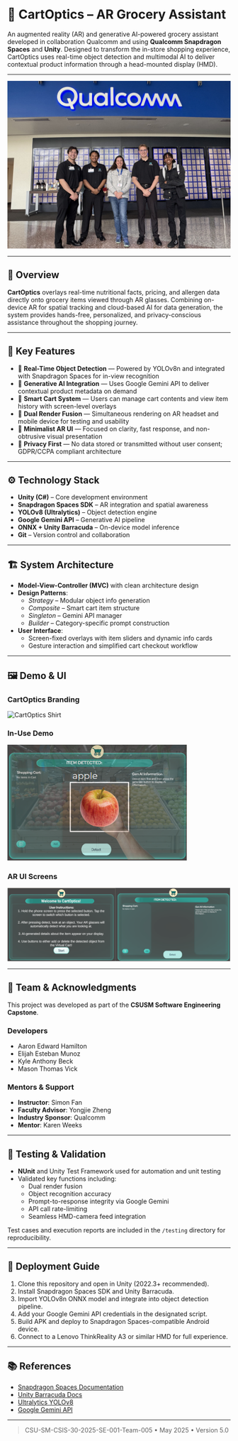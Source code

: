 # 🛒 CartOptics – AR Grocery Assistant

An augmented reality (AR) and generative AI-powered grocery assistant developed in collaboration Qualcomm and using **Qualcomm Snapdragon Spaces** and **Unity**. Designed to transform the in-store shopping experience, CartOptics uses real-time object detection and multimodal AI to deliver contextual product information through a head-mounted display (HMD).

---

![CartOptics Team at Qualcomm](images/portfoliocartoptics.jpg)

---

## 📌 Overview

**CartOptics** overlays real-time nutritional facts, pricing, and allergen data directly onto grocery items viewed through AR glasses. Combining on-device AR for spatial tracking and cloud-based AI for data generation, the system provides hands-free, personalized, and privacy-conscious assistance throughout the shopping journey.

---

## 🧠 Key Features

- 🔎 **Real-Time Object Detection** — Powered by YOLOv8n and integrated with Snapdragon Spaces for in-view recognition
- 🤖 **Generative AI Integration** — Uses Google Gemini API to deliver contextual product metadata on demand
- 🛒 **Smart Cart System** — Users can manage cart contents and view item history with screen-level overlays
- 🔁 **Dual Render Fusion** — Simultaneous rendering on AR headset and mobile device for testing and usability
- 🧭 **Minimalist AR UI** — Focused on clarity, fast response, and non-obtrusive visual presentation
- 🔐 **Privacy First** — No data stored or transmitted without user consent; GDPR/CCPA compliant architecture

---

## ⚙️ Technology Stack

- **Unity (C#)** – Core development environment
- **Snapdragon Spaces SDK** – AR integration and spatial awareness
- **YOLOv8 (Ultralytics)** – Object detection engine
- **Google Gemini API** – Generative AI pipeline
- **ONNX + Unity Barracuda** – On-device model inference
- **Git** – Version control and collaboration

---

## 🏗️ System Architecture

- **Model-View-Controller (MVC)** with clean architecture design
- **Design Patterns**:
  - *Strategy* – Modular object info generation
  - *Composite* – Smart cart item structure
  - *Singleton* – Gemini API manager
  - *Builder* – Category-specific prompt construction
- **User Interface**:
  - Screen-fixed overlays with item sliders and dynamic info cards
  - Gesture interaction and simplified cart checkout workflow

---

## 🖼️ Demo & UI

### CartOptics Branding
![CartOptics Shirt](images/shirt%20photo.JPG)

### In-Use Demo
![Detected Apple](images/DemoSample.png)

### AR UI Screens
![UI Screens](images/UISample.png)

---

## 👥 Team & Acknowledgments

This project was developed as part of the **CSUSM Software Engineering Capstone**.

### Developers
- Aaron Edward Hamilton  
- Elijah Esteban Munoz  
- Kyle Anthony Beck  
- Mason Thomas Vick  

### Mentors & Support
- **Instructor**: Simon Fan  
- **Faculty Advisor**: Yongjie Zheng  
- **Industry Sponsor**: Qualcomm  
- **Mentor**: Karen Weeks  

---

## 🧪 Testing & Validation

- **NUnit** and Unity Test Framework used for automation and unit testing
- Validated key functions including:
  - Dual render fusion
  - Object recognition accuracy
  - Prompt-to-response integrity via Google Gemini
  - API call rate-limiting
  - Seamless HMD-camera feed integration

Test cases and execution reports are included in the `/testing` directory for reproducibility.

---

## 🚀 Deployment Guide

1. Clone this repository and open in Unity (2022.3+ recommended).
2. Install Snapdragon Spaces SDK and Unity Barracuda.
3. Import YOLOv8n ONNX model and integrate into object detection pipeline.
4. Add your Google Gemini API credentials in the designated script.
5. Build APK and deploy to Snapdragon Spaces-compatible Android device.
6. Connect to a Lenovo ThinkReality A3 or similar HMD for full experience.

---

## 📚 References

- [Snapdragon Spaces Documentation](https://docs.spaces.qualcomm.com/unity/)
- [Unity Barracuda Docs](https://docs.unity3d.com/Packages/com.unity.barracuda)
- [Ultralytics YOLOv8](https://docs.ultralytics.com)
- [Google Gemini API](https://developers.google.com/)

---

> CSU-SM-CSIS-30-2025-SE-001-Team-005 • May 2025 • Version 5.0
